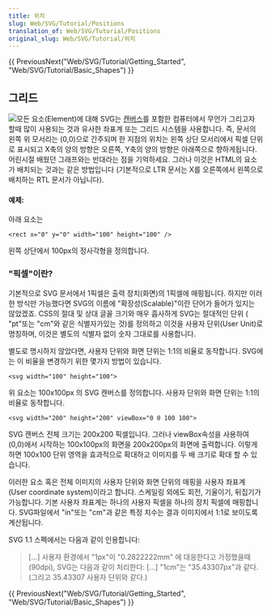 ```yaml
---
title: 위치
slug: Web/SVG/Tutorial/Positions
translation_of: Web/SVG/Tutorial/Positions
original_slug: Web/SVG/Tutorial/위치
---
```

{{ PreviousNext("Web/SVG/Tutorial/Getting_Started", "Web/SVG/Tutorial/Basic_Shapes") }}

## 그리드

![](/@api/deki/files/78/=Canvas_default_grid.png)모든 요소(Element)에 대해 SVG는 [캔버스](/en/HTML/Canvas)를 포함한 컴퓨터에서 무언가 그리고자 할때 많이 사용되는 것과 유사한 좌표계 또는 그리드 시스템을 사용합니다. 즉, 문서의 왼쪽 위 모서리는 (0,0)으로 간주되며 한 지점의 위치는 왼쪽 상단 모서리에서 픽셀 단위로 표시되고 X축의 양의 방향은 오른쪽, Y축의 양의 방향은 아래쪽으로 향하게됩니다. 어린시절 배웠던 그래프와는 반대라는 점을 기억하세요. 그러나 이것은 HTML의 요소가 배치되는 것과는 같은 방법입니다 (기본적으로 LTR 문서는 X를 오른쪽에서 왼쪽으로 배치하는 RTL 문서가 아닙니다).

#### 예제:

아래 요소는

```
<rect x="0" y="0" width="100" height="100" />
```

왼쪽 상단에서 100px의 정사각형을 정의합니다.

### "픽셀"이란?

기본적으로 SVG 문서에서 1픽셀은 출력 장치(화면)의 1픽셀에 매핑됩니다. 하지만 이러한 방식만 가능했다면 SVG의 이름에 "확장성(Scalable)"이란 단어가 들어가 있지는 않았겠죠. CSS의 절대 및 상대 글꼴 크기와 매우 흡사하게 SVG는 절대적인 단위 ( "pt"또는 "cm"와 같은 식별자가있는 것)를 정의하고 이것을 사용자 단위(User Unit)로 명칭하며, 이것은 별도의 식별자 없이 숫자 그대로를 사용합니다.

별도로 명시하지 않았다면, 사용자 단위와 화면 단위는 1:1의 비율로 동작합니다. SVG에는 이 비율을 변경하기 위한 몇가지 방법이 있습니다.

```
<svg width="100" height="100">
```

위 요소는 100x100px 의 SVG 캔버스를 정의합니다. 사용자 단위와 화면 단위는 1:1의 비율로 동작합니다.

```
<svg width="200" height="200" viewBox="0 0 100 100">
```

SVG 캔버스 전체 크기는 200x200 픽셀입니다. 그러나 viewBox속성을 사용하여 (0,0)에서 시작하는 100x100px의 화면을 200x200px의 화면에 출력합니다. 이렇게하면 100x100 단위 영역을 효과적으로 확대하고 이미지를 두 배 크기로 확대 할 수 있습니다.

이러한 요소 혹은 전체 이미지의 사용자 단위와 화면 단위의 매핑을 사용자 좌표계(User coordinate system)이라고 합니다. 스케일링 외에도 회전, 기울이기, 뒤집기가 가능합니다. 기본 사용자 좌표계는 하나의 사용자 픽셀을 하나의 장치 픽셀에 매핑합니다. SVG파일에서 "in"또는 "cm"과 같은 특정 치수는 결과 이미지에서 1:1로 보이도록 계산됩니다.

SVG 1.1 스펙에서는 다음과 같이 인용합니다:

> \[...] 사용자 환경에서 "1px"이 "0.2822222mm" 에 대응한다고 가정했을때(90dpi), SVG는 다음과 같이 처리한다: \[...] "1cm"는 "35.43307px"과 같다. (그리고 35.43307 사용자 단위와 같다.)

{{ PreviousNext("Web/SVG/Tutorial/Getting_Started", "Web/SVG/Tutorial/Basic_Shapes") }}
